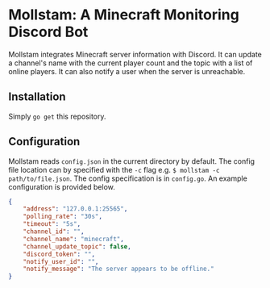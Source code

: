 Mollstam: A Minecraft Monitoring Discord Bot
============================================
Mollstam integrates Minecraft server information with Discord. It can update a channel's name with the current player count and the topic with a list of online players. It can also notify a user when the server is unreachable.

Installation
------------
Simply `go get` this repository.

Configuration
-------------
Mollstam reads `config.json` in the current directory by default. The config file location can by specified with the `-c` flag e.g. `$ mollstam -c path/to/file.json`. The config specification is in `config.go`. An example configuration is provided below.

```JSON
{
    "address": "127.0.0.1:25565",
    "polling_rate": "30s",
    "timeout": "5s",
    "channel_id": "",
    "channel_name": "minecraft",
    "channel_update_topic": false,
    "discord_token": "",
    "notify_user_id": "",
    "notify_message": "The server appears to be offline."
}
```

